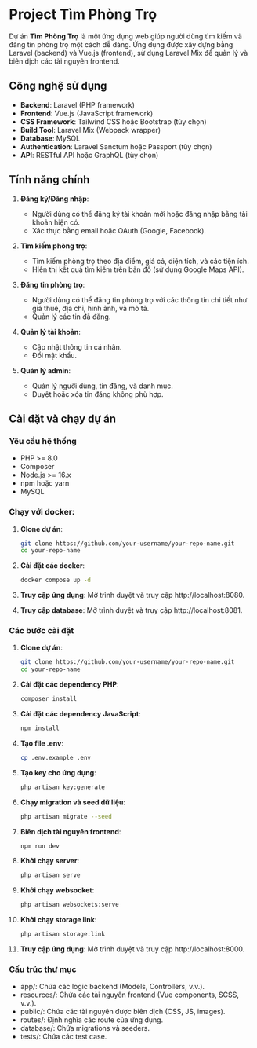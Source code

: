 # Project Tìm Phòng Trọ

Dự án **Tìm Phòng Trọ** là một ứng dụng web giúp người dùng tìm kiếm và đăng tin phòng trọ một cách dễ dàng. Ứng dụng được xây dựng bằng Laravel (backend) và Vue.js (frontend), sử dụng Laravel Mix để quản lý và biên dịch các tài nguyên frontend.

## Công nghệ sử dụng

-   **Backend**: Laravel (PHP framework)
-   **Frontend**: Vue.js (JavaScript framework)
-   **CSS Framework**: Tailwind CSS hoặc Bootstrap (tùy chọn)
-   **Build Tool**: Laravel Mix (Webpack wrapper)
-   **Database**: MySQL
-   **Authentication**: Laravel Sanctum hoặc Passport (tùy chọn)
-   **API**: RESTful API hoặc GraphQL (tùy chọn)

## Tính năng chính

1. **Đăng ký/Đăng nhập**:

    - Người dùng có thể đăng ký tài khoản mới hoặc đăng nhập bằng tài khoản hiện có.
    - Xác thực bằng email hoặc OAuth (Google, Facebook).

2. **Tìm kiếm phòng trọ**:

    - Tìm kiếm phòng trọ theo địa điểm, giá cả, diện tích, và các tiện ích.
    - Hiển thị kết quả tìm kiếm trên bản đồ (sử dụng Google Maps API).

3. **Đăng tin phòng trọ**:

    - Người dùng có thể đăng tin phòng trọ với các thông tin chi tiết như giá thuê, địa chỉ, hình ảnh, và mô tả.
    - Quản lý các tin đã đăng.

4. **Quản lý tài khoản**:

    - Cập nhật thông tin cá nhân.
    - Đổi mật khẩu.

5. **Quản lý admin**:
    - Quản lý người dùng, tin đăng, và danh mục.
    - Duyệt hoặc xóa tin đăng không phù hợp.

## Cài đặt và chạy dự án

### Yêu cầu hệ thống

-   PHP >= 8.0
-   Composer
-   Node.js >= 16.x
-   npm hoặc yarn
-   MySQL

### Chạy với docker:

1. **Clone dự án**:

    ```bash
    git clone https://github.com/your-username/your-repo-name.git
    cd your-repo-name

    ```

2. **Cài đặt các docker**:

    ```bash
    docker compose up -d

    ```

3. **Truy cập ứng dụng**:
   Mở trình duyệt và truy cập http://localhost:8080.

4. **Truy cập database**:
   Mở trình duyệt và truy cập http://localhost:8081.

### Các bước cài đặt

1. **Clone dự án**:

    ```bash
    git clone https://github.com/your-username/your-repo-name.git
    cd your-repo-name

    ```

2. **Cài đặt các dependency PHP**:

    ```bash
    composer install

    ```

3. **Cài đặt các dependency JavaScript**:

    ```bash
    npm install

    ```

4. **Tạo file .env**:

    ```bash
    cp .env.example .env

    ```

5. **Tạo key cho ứng dụng**:

    ```bash
    php artisan key:generate

    ```

6. **Chạy migration và seed dữ liệu**:

    ```bash
    php artisan migrate --seed

    ```

7. **Biên dịch tài nguyên frontend**:

    ```bash
    npm run dev

    ```

8. **Khởi chạy server**:

    ```bash
    php artisan serve

    ```

9. **Khởi chạy websocket**:

    ```bash
    php artisan websockets:serve

    ```

10. **Khởi chạy storage link**:

    ```bash
    php artisan storage:link

    ```

11. **Truy cập ứng dụng**:
    Mở trình duyệt và truy cập http://localhost:8000.

### Cấu trúc thư mục

-   app/: Chứa các logic backend (Models, Controllers, v.v.).
-   resources/: Chứa các tài nguyên frontend (Vue components, SCSS, v.v.).
-   public/: Chứa các tài nguyên được biên dịch (CSS, JS, images).
-   routes/: Định nghĩa các route của ứng dụng.
-   database/: Chứa migrations và seeders.
-   tests/: Chứa các test case.
